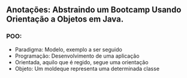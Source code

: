 ## Anotações: Abstraindo um Bootcamp Usando Orientação a Objetos em Java.

### POO:
 - Paradigma: Modelo, exemplo a ser seguido
 - Programação: Desenvolvimento de uma aplicação
 - Orientada, aquilo que é regido, segue uma orientação
 - Objeto: Um moldeque representa uma determinada classe